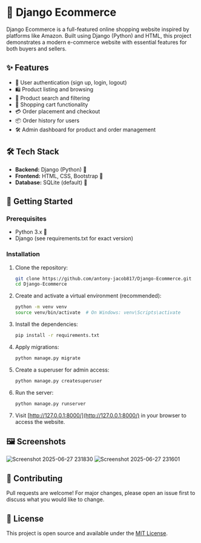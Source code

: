 # 🛒 Django Ecommerce

Django Ecommerce is a full-featured online shopping website inspired by platforms like Amazon. Built using Django (Python) and HTML, this project demonstrates a modern e-commerce website with essential features for both buyers and sellers.

## ✨ Features

- 👤 User authentication (sign up, login, logout)
- 🛍️ Product listing and browsing
- 🔎 Product search and filtering
- 🛒 Shopping cart functionality
- 💳 Order placement and checkout
- 📦 Order history for users
- 🛠️ Admin dashboard for product and order management

## 🛠️ Tech Stack

- **Backend:** Django (Python) 🐍
- **Frontend:** HTML, CSS, Bootstrap 🎨
- **Database:** SQLite (default) 💾

## 🚀 Getting Started

### Prerequisites

- Python 3.x 🐍
- Django (see requirements.txt for exact version)

### Installation

1. Clone the repository:
    ```bash
    git clone https://github.com/antony-jacob817/Django-Ecommerce.git
    cd Django-Ecommerce
    ```

2. Create and activate a virtual environment (recommended):
    ```bash
    python -m venv venv
    source venv/bin/activate  # On Windows: venv\Scripts\activate
    ```

3. Install the dependencies:
    ```bash
    pip install -r requirements.txt
    ```

4. Apply migrations:
    ```bash
    python manage.py migrate
    ```

5. Create a superuser for admin access:
    ```bash
    python manage.py createsuperuser
    ```

6. Run the server:
    ```bash
    python manage.py runserver
    ```

7. Visit [http://127.0.0.1:8000/](http://127.0.0.1:8000/) in your browser to access the website.

## 🖼️ Screenshots
![Screenshot 2025-06-27 231830](https://github.com/user-attachments/assets/2f3e74fd-4c8d-447e-bab0-a4c13d0475d9)
![Screenshot 2025-06-27 231601](https://github.com/user-attachments/assets/5be6a67d-9e3e-47ec-9d01-ca853924b502)

## 🤝 Contributing

Pull requests are welcome! For major changes, please open an issue first to discuss what you would like to change.

## 📄 License

This project is open source and available under the [MIT License](LICENSE).
